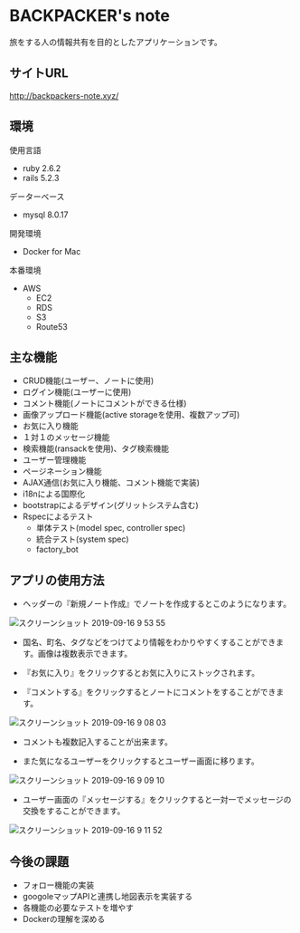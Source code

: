 # BACKPACKER's note  

旅をする人の情報共有を目的としたアプリケーションです。  

## サイトURL

http://backpackers-note.xyz/

## 環境

使用言語  
- ruby 2.6.2  
- rails 5.2.3    

データーベース  
- mysql 8.0.17    

開発環境  
- Docker for Mac    

本番環境  
- AWS  
  - EC2  
  - RDS  
  - S3  
  - Route53  

## 主な機能

- CRUD機能(ユーザー、ノートに使用)  
- ログイン機能(ユーザーに使用)  
- コメント機能(ノートにコメントができる仕様)  
- 画像アップロード機能(active storageを使用、複数アップ可)  
- お気に入り機能  
- １対１のメッセージ機能  
- 検索機能(ransackを使用)、タグ検索機能  
- ユーザー管理機能  
- ページネーション機能  
- AJAX通信(お気に入り機能、コメント機能で実装)  
- i18nによる国際化  
- bootstrapによるデザイン(グリットシステム含む)  
- Rspecによるテスト  
  - 単体テスト(model spec, controller spec)  
  - 統合テスト(system spec)  
  - factory_bot  

## アプリの使用方法  

 - ヘッダーの『新規ノート作成』でノートを作成するとこのようになります。  

![スクリーンショット 2019-09-16 9 53 55](https://user-images.githubusercontent.com/48195108/64930045-ef53fa00-d867-11e9-9111-c153824b1805.png)  

 - 国名、町名、タグなどをつけてより情報をわかりやすくすることができます。画像は複数表示できます。  

 - 『お気に入り』をクリックするとお気に入りにストックされます。  

 - 『コメントする』をクリックするとノートにコメントをすることができます。  

![スクリーンショット 2019-09-16 9 08 03](https://user-images.githubusercontent.com/48195108/64929647-91bdae80-d863-11e9-8bef-159d3314a0f1.png)  

 - コメントも複数記入することが出来ます。  

 - また気になるユーザーをクリックするとユーザー画面に移ります。  

![スクリーンショット 2019-09-16 9 09 10](https://user-images.githubusercontent.com/48195108/64929679-f547dc00-d863-11e9-96d4-0e0541affdf8.png)  

 - ユーザー画面の『メッセージする』をクリックすると一対一でメッセージの交換をすることができます。  

![スクリーンショット 2019-09-16 9 11 52](https://user-images.githubusercontent.com/48195108/64929711-4b1c8400-d864-11e9-83b6-6a349c6eabed.png)  



## 今後の課題

- フォロー機能の実装  
- googoleマップAPIと連携し地図表示を実装する  
- 各機能の必要なテストを増やす
- Dockerの理解を深める
